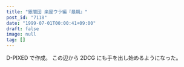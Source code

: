 ```yaml
---
title: "銀闇団 楽屋ウラ編『最期』"
post_id: "7118"
date: "1999-07-01T00:00:41+09:00"
draft: false
image: null
tag: []
---
```



D-PIXED で作成。 この辺から 2DCG にも手を出し始めるようになった。
